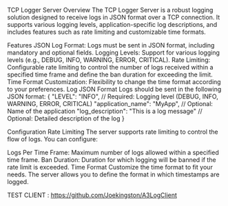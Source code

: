 TCP Logger Server
Overview
The TCP Logger Server is a robust logging solution designed to receive logs in JSON format over a TCP connection. It supports various logging levels, application-specific log descriptions, and includes features such as rate limiting and customizable time formats.

Features
JSON Log Format: Logs must be sent in JSON format, including mandatory and optional fields.
Logging Levels: Support for various logging levels (e.g., DEBUG, INFO, WARNING, ERROR, CRITICAL).
Rate Limiting: Configurable rate limiting to control the number of logs received within a specified time frame and define the ban duration for exceeding the limit.
Time Format Customization: Flexibility to change the time format according to your preferences.
Log JSON Format
Logs should be sent in the following JSON format:
{
    "LEVEL": "INFO",               // Required: Logging level (DEBUG, INFO, WARNING, ERROR, CRITICAL)
    "application_name": "MyApp",   // Optional: Name of the application
    "log_description": "This is a log message" // Optional: Detailed description of the log
}

Configuration
Rate Limiting
The server supports rate limiting to control the flow of logs. You can configure:

Logs Per Time Frame: Maximum number of logs allowed within a specified time frame.
Ban Duration: Duration for which logging will be banned if the rate limit is exceeded.
Time Format
Customize the time format to fit your needs. The server allows you to define the format in which timestamps are logged.


TEST CLIENT : https://github.com/Joekingston/A3LogClient
